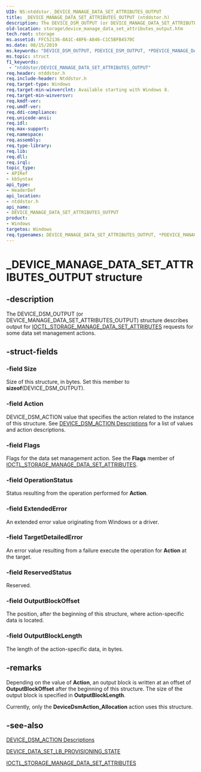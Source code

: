 ```yaml
---
UID: NS:ntddstor._DEVICE_MANAGE_DATA_SET_ATTRIBUTES_OUTPUT
title: _DEVICE_MANAGE_DATA_SET_ATTRIBUTES_OUTPUT (ntddstor.h)
description: The DEVICE_DSM_OUTPUT (or DEVICE_MANAGE_DATA_SET_ATTRIBUTES_OUTPUT) structure describes output for IOCTL_STORAGE_MANAGE_DATA_SET_ATTRIBUTES control code requests for some data set management actions.
old-location: storage\device_manage_data_set_attributes_output.htm
tech.root: storage
ms.assetid: FFC52136-8A1C-48F6-A846-C1C5BFB4570C
ms.date: 08/15/2019
ms.keywords: "DEVICE_DSM_OUTPUT, PDEVICE_DSM_OUTPUT, *PDEVICE_MANAGE_DATA_SET_ATTRIBUTES_OUTPUT, DEVICE_MANAGE_DATA_SET_ATTRIBUTES_OUTPUT, DEVICE_MANAGE_DATA_SET_ATTRIBUTES_OUTPUT structure [Storage Devices], PDEVICE_MANAGE_DATA_SET_ATTRIBUTES_OUTPUT, PDEVICE_MANAGE_DATA_SET_ATTRIBUTES_OUTPUT structure pointer [Storage Devices], _DEVICE_MANAGE_DATA_SET_ATTRIBUTES_OUTPUT, ntddstor/DEVICE_MANAGE_DATA_SET_ATTRIBUTES_OUTPUT, ntddstor/PDEVICE_MANAGE_DATA_SET_ATTRIBUTES_OUTPUT, storage.device_manage_data_set_attributes_output"
ms.topic: struct
f1_keywords:
 - "ntddstor/DEVICE_MANAGE_DATA_SET_ATTRIBUTES_OUTPUT"
req.header: ntddstor.h
req.include-header: Ntddstor.h
req.target-type: Windows
req.target-min-winverclnt: Available starting with Windows 8.
req.target-min-winversvr: 
req.kmdf-ver: 
req.umdf-ver: 
req.ddi-compliance: 
req.unicode-ansi: 
req.idl: 
req.max-support: 
req.namespace: 
req.assembly: 
req.type-library: 
req.lib: 
req.dll: 
req.irql: 
topic_type:
- APIRef
- kbSyntax
api_type:
- HeaderDef
api_location:
- ntddstor.h
api_name:
- DEVICE_MANAGE_DATA_SET_ATTRIBUTES_OUTPUT
product:
- Windows
targetos: Windows
req.typenames: DEVICE_MANAGE_DATA_SET_ATTRIBUTES_OUTPUT, *PDEVICE_MANAGE_DATA_SET_ATTRIBUTES_OUTPUT
---
```


# _DEVICE_MANAGE_DATA_SET_ATTRIBUTES_OUTPUT structure

## -description

The DEVICE_DSM_OUTPUT (or DEVICE_MANAGE_DATA_SET_ATTRIBUTES_OUTPUT) structure describes output for [IOCTL_STORAGE_MANAGE_DATA_SET_ATTRIBUTES](https://docs.microsoft.com/windows-hardware/drivers/ddi/content/ntddstor/ni-ntddstor-ioctl_storage_manage_data_set_attributes) requests for some data set management actions.

## -struct-fields

### -field Size

Size of this structure, in bytes. Set this member to **sizeof**(DEVICE_DSM_OUTPUT).

### -field Action

DEVICE_DSM_ACTION value that specifies the action related to the instance of this structure. See [DEVICE_DSM_ACTION Descriptions](https://docs.microsoft.com/windows-hardware/drivers/storage/device-dsm-action-descriptions) for a list of values and action descriptions.

### -field Flags

Flags for the data set management action. See the **Flags** member of [IOCTL_STORAGE_MANAGE_DATA_SET_ATTRIBUTES](https://docs.microsoft.com/windows-hardware/drivers/ddi/content/ntddstor/ni-ntddstor-ioctl_storage_manage_data_set_attributes).

### -field OperationStatus

Status resulting from the operation performed for **Action**.

### -field ExtendedError

An extended error value originating from Windows or a driver.

### -field TargetDetailedError

An error value resulting from a failure execute the operation for **Action** at the target.

### -field ReservedStatus

Reserved.

### -field OutputBlockOffset

The position, after the beginning of this structure, where action-specific data is located.

### -field OutputBlockLength

The length of the action-specific data, in bytes.

## -remarks

Depending on the value of **Action**, an output block is written at an offset of **OutputBlockOffset** after the beginning of this structure. The size of the output block is specified in **OutputBlockLength**.

Currently, only the **DeviceDsmAction_Allocation** action uses this structure.

## -see-also

[DEVICE_DSM_ACTION Descriptions](https://docs.microsoft.com/windows-hardware/drivers/storage/device-dsm-action-descriptions)

[DEVICE_DATA_SET_LB_PROVISIONING_STATE](https://docs.microsoft.com/windows-hardware/drivers/ddi/content/ntddstor/ns-ntddstor-_device_data_set_lb_provisioning_state)

[IOCTL_STORAGE_MANAGE_DATA_SET_ATTRIBUTES](https://docs.microsoft.com/windows-hardware/drivers/ddi/content/ntddstor/ni-ntddstor-ioctl_storage_manage_data_set_attributes)
